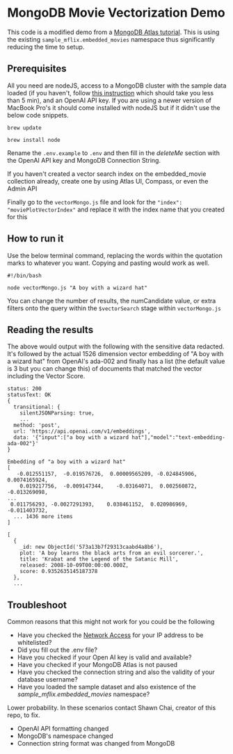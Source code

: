 # MongoDB Movie Vectorization Demo
This code is a modified demo from a [MongoDB Atlas tutorial](https://www.mongodb.com/developer/products/atlas/semantic-search-mongodb-atlas-vector-search/). This is using the existing `sample_mflix.embedded_movies` namespace thus significantly reducing the time to setup.

## Prerequisites
All you need are nodeJS, access to a MongoDB cluster with the sample data loaded (if you haven't, follow [this instruction](https://www.mongodb.com/docs/guides/atlas/sample-data/) which should take you less than 5 min), and an OpenAI API key.
If you are using a newer version of MacBook Pro's it should come installed with nodeJS but if it didn't use the below code snippets.

```
brew update
```
```
brew install node
```

Rename the `.env.example` to `.env` and then fill in the _deleteMe_ section with the OpenAI API key and MongoDB Connection String.

If you haven't created a vector search index on the embedded_movie collection already, create one by using Atlas UI, Compass, or even the Admin API

Finally go to the `vectorMongo.js` file and look for the `"index": "moviePlotVectorIndex"` and replace it with the index name that you created for this 

## How to run it
Use the below terminal command, replacing the words within the quotation marks to whatever you want. Copying and pasting would work as well. 
```
#!/bin/bash

node vectorMongo.js "A boy with a wizard hat"
```
You can change the number of results, the numCandidate value, or extra filters onto the query within the `$vectorSearch` stage within `vectorMongo.js`

## Reading the results
The above would output with the following with the sensitive data redacted. It's followed by the actual 1526 dimension vector embedding of "A boy with a wizard hat" from OpenAI's ada-002 and finally has a list (the default value is 3 but you can change this) of documents that matched the vector including the Vector Score. 
```
status: 200
statusText: OK
{
  transitional: {
    silentJSONParsing: true,
    ...
  method: 'post',
  url: 'https://api.openai.com/v1/embeddings',
  data: '{"input":["a boy with a wizard hat"],"model":"text-embedding-ada-002"}'
}

Embedding of "a boy with a wizard hat"
[
   -0.012551157,  -0.019576726,  0.00009565209, -0.024845906,  0.0074165924,
    0.019217756,  -0.009147344,    -0.03164071,  0.002560872,  -0.013269098,
...
 0.011756293, -0.0027291393,    0.038461152,  0.020986969,  -0.011403732,
  ... 1436 more items
]

[
  {
    _id: new ObjectId('573a13b7f29313caabd4a8b6'),
    plot: 'A boy learns the black arts from an evil sorcerer.',
    title: 'Krabat and the Legend of the Satanic Mill',
    released: 2008-10-09T00:00:00.000Z,
    score: 0.9352635145187378
  },
  ...
```

## Troubleshoot
Common reasons that this might not work for you could be the following
- Have you checked the [Network Access](https://www.mongodb.com/docs/atlas/security/ip-access-list/) for your IP address to be whitelisted?
- Did you fill out the .env file?
- Have you checked if your Open AI key is valid and available?
- Have you checked if your MongoDB Atlas is not paused
- Have you checked the connection string and also the validity of your database username?
- Have you loaded the sample dataset and also existence of the *sample_mflix.embedded_movies* namespace?

Lower probability. In these scenarios contact Shawn Chai, creator of this repo, to fix.
- OpenAI API formatting changed
- MongoDB's namespace changed
- Connection string format was changed from MongoDB